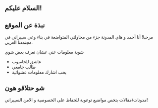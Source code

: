 

##  السلام عليكم!



## نبذة عن الموقع

مرحبا! أنا أحمد و هاي المدونة جزء من محاولتي المتواضعة في بناء وعي سيبراني في مجتمعنا العربي.

شوية معلومات عني عشان نعرف بعض شوي

- عاشق للحاسوب
- طالب جامعي
- بحب اشارك معلومات عشوائية

## شو حتلاقو هون

مدونات\مقالات بتخص مواضيع توعوية للحفاظ على الخصوصية و الامن السيبراني!
